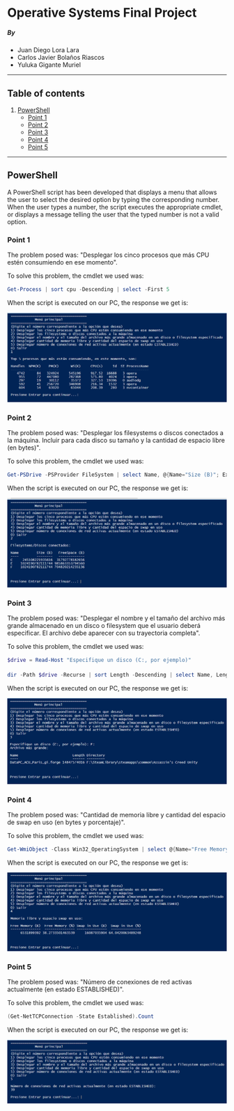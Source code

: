 # Operative Systems Final Project

##### By

- Juan Diego Lora Lara
- Carlos Javier Bolaños Riascos
- Yuluka Gigante Muriel

---

## Table of contents

1. [PowerShell](#powershell)
   - [Point 1](#point-1)
   - [Point 2](#point-2)
   - [Point 3](#point-3)
   - [Point 4](#point-4)
   - [Point 5](#point-5)

---

## PowerShell

A PowerShell script has been developed that displays a menu that allows the user to select the desired option by typing the corresponding number. When the user types a number, the script executes the appropriate cmdlet, or displays a message telling the user that the typed number is not a valid option.

### Point 1

The problem posed was: "Desplegar los cinco procesos que más CPU estén consumiendo en ese momento".

To solve this problem, the cmdlet we used was:

```powershell
Get-Process | sort cpu -Descending | select -First 5
```

When the script is executed on our PC, the response we get is:

![PowerShell Point 1](docs/point1_powershell.png)

### Point 2

The problem posed was: "Desplegar los filesystems o discos conectados a la máquina. Incluir para cada disco su tamaño y la cantidad de espacio libre (en bytes)".

To solve this problem, the cmdlet we used was:

```powershell
Get-PSDrive -PSProvider FileSystem | select Name, @{Name="Size (B)"; Expression={($_.Used + $_.Free)*1KB}}, @{Name="FreeSpace (B)"; Expression={($_.Free)*1KB}} | ft
```

When the script is executed on our PC, the response we get is:

![PowerShell Point 2](docs/point2_powershell.png)

### Point 3

The problem posed was: "Desplegar el nombre y el tamaño del archivo más grande almacenado en un disco o filesystem que el usuario deberá especificar. El archivo debe aparecer con su trayectoria completa".

To solve this problem, the cmdlet we used was:

```powershell
$drive = Read-Host "Especifique un disco (C:, por ejemplo)"

dir -Path $drive -Recurse | sort Length -Descending | select Name, Length, Directory -First 1 | ft
```

When the script is executed on our PC, the response we get is:

![PowerShell Point 3](docs/point3_powershell.png)

### Point 4

The problem posed was: "Cantidad de memoria libre y cantidad del espacio de swap en uso (en bytes y porcentaje)".

To solve this problem, the cmdlet we used was:

```powershell
Get-WmiObject -Class Win32_OperatingSystem | select @{Name="Free Memory (B)"; Expression={$_.FreePhysicalMemory * 1KB}}, @{Name="Free Memory (%)"; Expression={(($_.FreePhysicalMemory * 1KB) / ($_.TotalVisibleMemorySize * 1KB)) * 100}}, @{Name="Swap in Use (B)"; Expression={($_.TotalVirtualMemorySize - $_.FreeVirtualMemory) * 1KB}}, @{Name="Swap in Use (%)"; Expression={(($_.TotalVirtualMemorySize - $_.FreeVirtualMemory) * 1KB) / ($_.TotalVirtualMemorySize * 1KB) * 100}} | ft
```

When the script is executed on our PC, the response we get is:

![PowerShell Point 4](docs/point4_powershell.png)

### Point 5

The problem posed was: "Número de conexiones de red activas actualmente (en estado ESTABLISHED)".

To solve this problem, the cmdlet we used was:

```powershell
(Get-NetTCPConnection -State Established).Count
```

When the script is executed on our PC, the response we get is:

![PowerShell Point 5](docs/point5_powershell.png)
